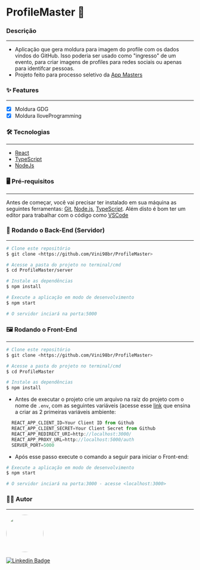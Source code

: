# ProfileMaster 🎫

### Descrição
---
- Aplicação que gera moldura para imagem do profile com os dados vindos do GitHub. Isso poderia ser usado como "ingresso" de um evento, para criar imagens de profiles para redes sociais ou apenas para identifcar pessoas.
- Projeto feito para processo seletivo da [App Masters](https://appmasters.io/pt/)

### ✨ Features
---
- [x] Moldura GDG
- [x] Moldura IloveProgramming

### 🛠 Tecnologias
---
- [React](https://pt-br.reactjs.org/) 
- [TypeScript](https://www.typescriptlang.org/)
- [NodeJs](https://nodejs.org/en/)

### 🖥 Pré-requisitos
---
Antes de começar, você vai precisar ter instalado em sua máquina as seguintes ferramentas:
[Git](https://git-scm.com), [Node.js](https://nodejs.org/en/), [TypeScript](https://www.typescriptlang.org/#installation). 
Além disto é bom ter um editor para trabalhar com o código como [VSCode](https://code.visualstudio.com/)

### 🎲 Rodando o Back-End (Servidor)  
---
```bash
# Clone este repositório
$ git clone <https://github.com/Vini98br/ProfileMaster>

# Acesse a pasta do projeto no terminal/cmd
$ cd ProfileMaster/server

# Instale as dependências
$ npm install

# Execute a aplicação em modo de desenvolvimento
$ npm start

# O servidor inciará na porta:5000
```

### 🖼 Rodando o Front-End 
---
```bash
# Clone este repositório
$ git clone <https://github.com/Vini98br/ProfileMaster>

# Acesse a pasta do projeto no terminal/cmd
$ cd ProfileMaster

# Instale as dependências
$ npm install
```
* Antes de executar o projeto crie um arquivo na raiz do projeto com o nome de `.env`, com as seguintes variáveis (acesse esse [link](https://developer.github.com/apps/building-oauth-apps/creating-an-oauth-app/) que ensina a criar as 2 primeiras variáveis ambiente:
```javascript
  REACT_APP_CLIENT_ID=Your Client ID from Github
  REACT_APP_CLIENT_SECRET=Your Client Secret from Github
  REACT_APP_REDIRECT_URI=http://localhost:3000/
  REACT_APP_PROXY_URL=http://localhost:5000/auth
  SERVER_PORT=5000
```
* Após esse passo execute o comando a seguir para iniciar o Front-end:
```bash
# Execute a aplicação em modo de desenvolvimento
$ npm start

# O servidor inciará na porta:3000 - acesse <localhost:3000>
```


### 👨‍💻 Autor
---
<img style="border-radius: 50%;" src="https://media-exp1.licdn.com/dms/image/C4D03AQFslH0kG98L1g/profile-displayphoto-shrink_200_200/0?e=1605744000&v=beta&t=onuhbh3D7XgIss9C-dgILQ66w8deH7W_Ay7TI7WESMk" width="100px;" alt=""/>


[![Linkedin Badge](https://img.shields.io/badge/-Vinicius-blue?style=flat-square&logo=Linkedin&logoColor=white&link=https://www.linkedin.com/in/vinicius-soran%C3%A7o/)](https://www.linkedin.com/in/vinicius-soran%C3%A7o/) 
